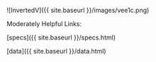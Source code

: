 
![InvertedV]({{ site.baseurl }}/images/vee1c.png)

Moderately Helpful Links:

[specs]({{ site.baseurl }}/specs.html)

[data]({{ site.baseurl }}/data.html)
